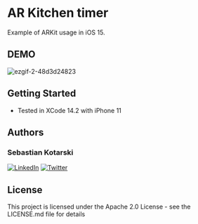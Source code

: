 # AR Kitchen timer

Example of ARKit usage in iOS 15.

## DEMO
![ezgif-2-48d3d24823](https://user-images.githubusercontent.com/11884019/213867691-8dd1a26e-d351-4de0-a773-4f2e61987fa4.gif)

## Getting Started

- Tested in XCode 14.2 with iPhone 11

## Authors

### Sebastian Kotarski
[![LinkedIn](https://img.shields.io/badge/LinkedIn-0077B5?style=for-the-badge&logo=linkedin&logoColor=white
)](https://www.linkedin.com/in/sebastian-kotarski-375253103/)
[![Twitter](https://img.shields.io/badge/Twitter-1DA1F2?style=for-the-badge&logo=twitter&logoColor=white)]([http://google.com.au/](https://twitter.com/skotarski94))

## License

This project is licensed under the Apache 2.0 License - see the LICENSE.md file for details
